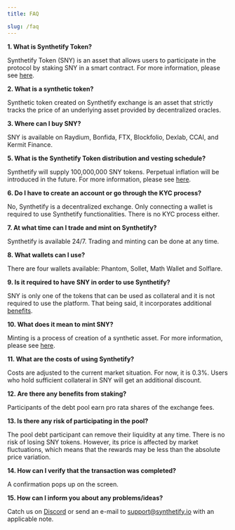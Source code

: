 ```yaml
---
title: FAQ

slug: /faq
---
```


**1. What is Synthetify Token?**

Synthetify Token (SNY) is an asset that allows users to participate in the protocol by staking SNY in a smart contract. For more information, please see [here](/docs/synthetify-token).

**2. What is a synthetic token?**

Synthetic token created on Synthetify exchange is an asset that strictly tracks the price of an underlying asset provided by decentralized oracles.

**3. Where can I buy SNY?**

SNY is available on Raydium, Bonfida, FTX, Blockfolio, Dexlab, CCAI, and Kermit Finance.

**5. What is the Synthetify Token distribution and vesting schedule?**

Synthetify will supply 100,000,000 SNY tokens. Perpetual inflation will be introduced in the future.
For more information, please see [here](/docs/synthetify-token#initial-token-distribution).

**6. Do I have to create an account or go through the KYC process?**

No, Synthetify is a decentralized exchange. Only connecting a wallet is required to use Synthetify functionalities. There is no KYC process either.

**7. At what time can I trade and mint on Synthetify?**

Synthetify is available 24/7. Trading and minting can be done at any time.

**8. What wallets can I use?**

There are four wallets available: Phantom, Sollet, Math Wallet and Solflare.

**9. Is it required to have SNY in order to use Synthetify?**

SNY is only one of the tokens that can be used as collateral and it is not required to use the platform. That being said, it incorporates additional [benefits](/docs/synthetify-token#benefits).

**10. What does it mean to mint SNY?**

Minting is a process of creation of a synthetic asset. For more information, please see [here](/docs/glossary#mint).

**11. What are the costs of using Synthetify?**

Costs are adjusted to the current market situation. For now, it is 0.3%. Users who hold sufficient collateral in SNY will get an additional discount.

**12. Are there any benefits from staking?**

Participants of the debt pool earn pro rata shares of the exchange fees.

**13. Is there any risk of participating in the pool?**

The pool debt participant can remove their liquidity at any time. There is no risk of losing SNY tokens. However, its price is affected by market fluctuations, which means that the rewards may be less than the absolute price variation.

**14. How can I verify that the transaction was completed?**

A confirmation pops up on the screen.

**15. How can I inform you about any problems/ideas?**

Catch us on [Discord](https://discord.gg/Z9v9ez8u) or send an e-mail to support@synthetify.io with an applicable note.
